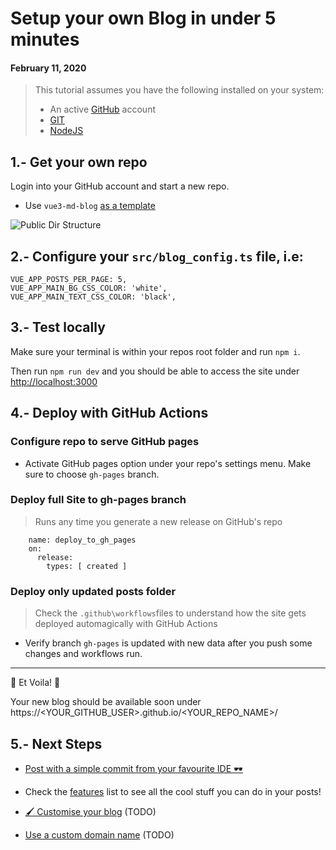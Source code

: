 # Setup your own Blog in under 5 minutes
#### February 11, 2020


> This tutorial assumes you have the following installed on your system:
>
> - An active [GitHub](https://github.com/) account
> - [GIT](https://git-scm.com/)
> - [NodeJS](https://nodejs.org/)


## 1.- Get your own repo

Login into your GitHub account and start a new repo.

- Use `vue3-md-blog` [as a template](https://github.com/yeikiu/vue3-md-blog/generate)

![Public Dir Structure](https://github.com/yeikiu/vue3-md-blog/raw/master/public/blog_store/assets/step1-github.png)


## 2.- Configure your `src/blog_config.ts` file, i.e:

    VUE_APP_POSTS_PER_PAGE: 5,
    VUE_APP_MAIN_BG_CSS_COLOR: 'white',
    VUE_APP_MAIN_TEXT_CSS_COLOR: 'black',


## 3.- Test locally

Make sure your terminal is within your repos root folder and run `npm i`.

Then run `npm run dev` and you should be able to access the site under [http://localhost:3000](http://localhost:3000)


## 4.- Deploy with GitHub Actions

### Configure repo to serve GitHub pages

- Activate GitHub pages option under your repo's settings menu. Make sure to choose `gh-pages` branch.

### Deploy full Site to gh-pages branch

> Runs any time you generate a new release on GitHub's repo

```
    name: deploy_to_gh_pages
    on:
      release:
        types: [ created ]
```

### Deploy only updated posts folder

> Check the `.github\workflows`files to understand how the site gets deployed automagically with GitHub Actions

- Verify branch `gh-pages` is updated with new data after you push some changes and workflows run.

---

🎉 Et Voila! 🎉

Your new blog should be available soon under https://<YOUR_GITHUB_USER>.github.io/<YOUR_REPO_NAME>/


## 5.- Next Steps

- [Post with a simple commit from your favourite IDE 🕶](#/guide/post-with-a-simple-git-commit)

- Check the [features](#/features) list to see all the cool stuff you can do in your posts!

- [🖌️ Customise your blog](#/guide/customise-your-blog) (TODO)

- [Use a custom domain name](#/guide/use-a-custom-domain-name) (TODO)
